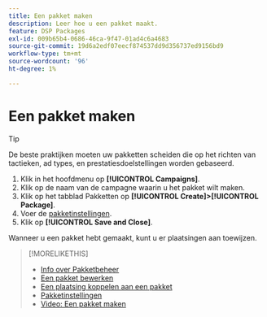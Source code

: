 ```yaml
---
title: Een pakket maken
description: Leer hoe u een pakket maakt.
feature: DSP Packages
exl-id: 009b65b4-0686-46ca-9f47-01ad4c6a4683
source-git-commit: 19d6a2edf07eecf874537dd9d356737ed9156bd9
workflow-type: tm+mt
source-wordcount: '96'
ht-degree: 1%

---
```


# Een pakket maken

>[!TIP]
>
>De beste praktijken moeten uw pakketten scheiden die op het richten van tactieken, ad types, en prestatiesdoelstellingen worden gebaseerd.

1. Klik in het hoofdmenu op **[!UICONTROL Campaigns]**.
1. Klik op de naam van de campagne waarin u het pakket wilt maken.
1. Klik op het tabblad Pakketten op **[!UICONTROL Create]>[!UICONTROL Package]**.
1. Voer de [pakketinstellingen](package-settings.md).
1. Klik op **[!UICONTROL Save and Close]**.

Wanneer u een pakket hebt gemaakt, kunt u er plaatsingen aan toewijzen.

>[!MORELIKETHIS]
>
>* [Info over Pakketbeheer](package-about.md)
>* [Een pakket bewerken](package-edit.md)
>* [Een plaatsing koppelen aan een pakket](package-attach-placement.md)
>* [Pakketinstellingen](package-settings.md)
>* [Video: Een pakket maken](https://experienceleague.adobe.com/docs/advertising-cloud-learn/tutorials/dsp/package-create.html)

